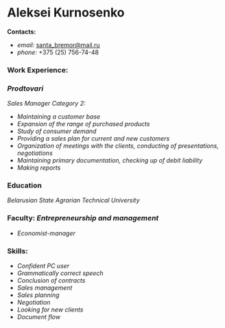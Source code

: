 # Aleksei Kurnosenko

__Сontacts:__

* _email:_ santa_bremor@mail.ru
* _phone:_ +375 (25) 756-74-48

### __Work Experience:__

### _Prodtovari_

_Sales Manager Category 2:_

* _Maintaining a customer base_
* _Expansion of the range of purchased products_
* _Study of consumer demand_
* _Providing a sales plan for current and new customers_
* _Organization of meetings with the clients, conducting of presentations, negotiations_
* _Maintaining primary documentation, checking up of debit liability_
* _Making reports_


### __Education__

_Belarusian State Agrarian Technical University_
###  Faculty: _Entrepreneurship and management_
* _Economist-manager_

### __Skills:__

* _Confident PC user_
* _Grammatically correct speech_
* _Conclusion of contracts_
* _Sales management_
* _Sales planning_
* _Negotiation_
* _Looking for new clients_
* _Document flow_
